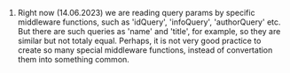 1. Right now (14.06.2023) we are reading query params by specific middleware functions, such as 'idQuery', 'infoQuery', 'authorQuery' etc. But there are such queries as 'name' and 'title', for example, so they are similar but not totaly equal. Perhaps, it is not very good practice to create so many special middleware functions, instead of convertation them into something common.